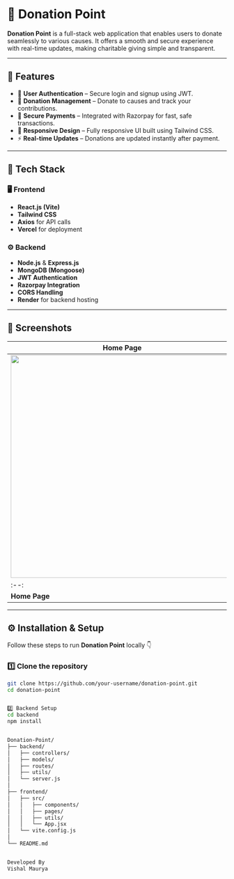 # 💖 Donation Point  

**Donation Point** is a full-stack web application that enables users to donate seamlessly to various causes. It offers a smooth and secure experience with real-time updates, making charitable giving simple and transparent.  

---

## 🚀 Features  

- 🔐 **User Authentication** – Secure login and signup using JWT.  
- 💸 **Donation Management** – Donate to causes and track your contributions.  
- 🧾 **Secure Payments** – Integrated with Razorpay for fast, safe transactions.  
- 📱 **Responsive Design** – Fully responsive UI built using Tailwind CSS.  
- ⚡ **Real-time Updates** – Donations are updated instantly after payment.  

---

## 🧠 Tech Stack  

### 🖥️ Frontend  
- **React.js (Vite)**  
- **Tailwind CSS**  
- **Axios** for API calls  
- **Vercel** for deployment  

### ⚙️ Backend  
- **Node.js** & **Express.js**  
- **MongoDB (Mongoose)**  
- **JWT Authentication**  
- **Razorpay Integration**  
- **CORS Handling**  
- **Render** for backend hosting  

---

## 📸 Screenshots  

| Home Page | Donation Page | Payment Integration |
|------------|----------------|--------------------|
| <img src="https://private-user-images.githubusercontent.com/128322674/427736992-26432869-ef50-4039-9eac-8878a48b885c.png" width="512"/> | <img src="https://private-user-images.githubusercontent.com/128322674/427737276-053c9070-53ed-4344-9ecd-d0bd75bcd0ac.png" width="512"/> | <img src="https://private-user-images.githubusercontent.com/128322674/427737522-f8af18e7-7c4e-4955-8eb3-e2f33f104952.png" width="512"/> |
|:--:|:--:|:--:|
| **Home Page** | **Donation Page** | **Payment Integration** |

---

## ⚙️ Installation & Setup  

Follow these steps to run **Donation Point** locally 👇  

### 1️⃣ Clone the repository  
```bash
git clone https://github.com/your-username/donation-point.git
cd donation-point


2️⃣ Backend Setup
cd backend
npm install


Donation-Point/
├── backend/
│   ├── controllers/
│   ├── models/
│   ├── routes/
│   ├── utils/
│   └── server.js
│
├── frontend/
│   ├── src/
│   │   ├── components/
│   │   ├── pages/
│   │   ├── utils/
│   │   └── App.jsx
│   └── vite.config.js
│
└── README.md 


Developed By 
Vishal Maurya


